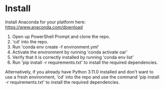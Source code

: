 # Install

Install Anaconda for your platform here: https://www.anaconda.com/download

1. Open up PowerShell Prompt and clone the repo.
2. 'cd' into the repo.
3. Run 'conda env create -f environment.yml' 
4. Activate the environment by running 'conda activate oar'
5. Verify that it is correctly installed by running 'conda env list'
6. Run 'pip install -r requirements.txt' to install the required dependencies.

Alternatively, if you already have Python 3.11.0 installed and don't want to use a fresh environment, 'cd' into the repo and
use the command 'pip install -r requirements.txt' to install the required dependencies.
